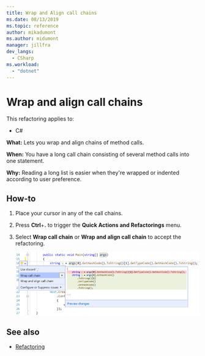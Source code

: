```yaml
---
title: Wrap and Align call chains
ms.date: 08/13/2019
ms.topic: reference
author: mikadumont
ms.author: midumont
manager: jillfra
dev_langs:
  - CSharp
ms.workload:
  - "dotnet"
---
```

# Wrap and align call chains

This refactoring applies to:

- C#

**What:** Lets you wrap and align chains of method calls.

**When:** You have a long call chain consisting of several method calls into one statement.

**Why:** Reading a long list is easier when they're wrapped or indented according to user preference.

## How-to

1. Place your cursor in any of the call chains.
2. Press **Ctrl**+**.** to trigger the **Quick Actions and Refactorings** menu.
3. Select **Wrap call chain** or **Wrap and align call chain** to accept the refactoring.

   ![Wrap and Align Call Chains](media/wrap-call-chain.png)

## See also

- [Refactoring](../refactoring-in-visual-studio.md)
